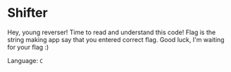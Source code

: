 # Shifter
Hey, young reverser! Time to read and understand this code! Flag is the string making app say that you entered correct flag. Good luck, I'm waiting for your flag :)

Language: `C`

